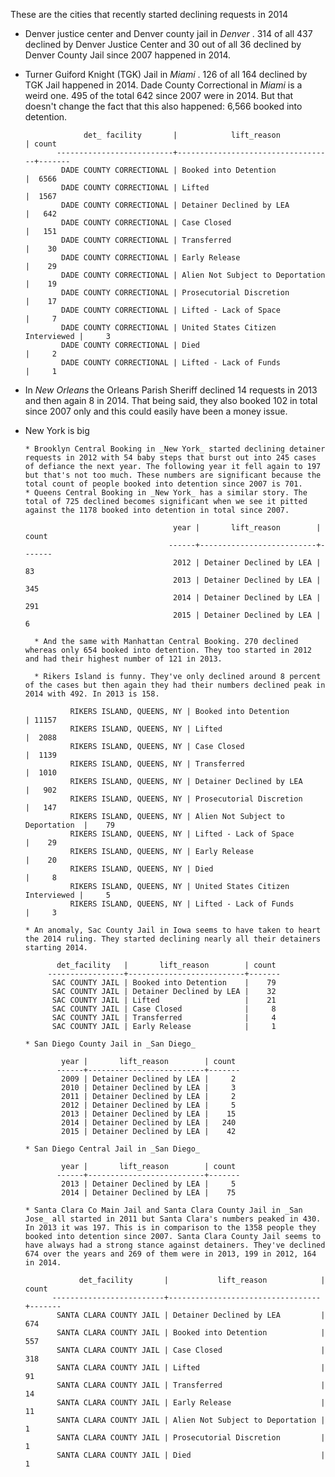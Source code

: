 

These are the cities that recently started declining requests in 2014

 * Denver justice center and Denver county jail  in _Denver_ . 314 of all 437 declined by Denver Justice Center and 30 out of all 36 declined by Denver County Jail since 2007 happened in 2014.
 * Turner Guiford Knight (TGK) Jail in _Miami_ . 126 of all 164 declined by TGK Jail happened in 2014. Dade County Correctional in _Miami_ is a weird one. 495 of the total 642 since 2007 were in 2014. But that doesn't change the fact that this also happened: 6,566 booked into detention.
    
                    det_ facility       |            lift_reason            | count
              --------------------------+-----------------------------------+-------
               DADE COUNTY CORRECTIONAL | Booked into Detention             |  6566
               DADE COUNTY CORRECTIONAL | Lifted                            |  1567
               DADE COUNTY CORRECTIONAL | Detainer Declined by LEA          |   642
               DADE COUNTY CORRECTIONAL | Case Closed                       |   151
               DADE COUNTY CORRECTIONAL | Transferred                       |    30
               DADE COUNTY CORRECTIONAL | Early Release                     |    29
               DADE COUNTY CORRECTIONAL | Alien Not Subject to Deportation  |    19
               DADE COUNTY CORRECTIONAL | Prosecutorial Discretion          |    17
               DADE COUNTY CORRECTIONAL | Lifted - Lack of Space            |     7
               DADE COUNTY CORRECTIONAL | United States Citizen Interviewed |     3
               DADE COUNTY CORRECTIONAL | Died                              |     2
               DADE COUNTY CORRECTIONAL | Lifted - Lack of Funds            |     1
      
   
* In _New Orleans_ the Orleans Parish Sheriff declined 14 requests in 2013 and then again 8 in 2014. That being said, they also booked 102 in total since 2007 only and this could easily have been a money issue.
    
* New York is big
       
      * Brooklyn Central Booking in _New York_ started declining detainer requests in 2012 with 54 baby steps that burst out into 245 cases of defiance the next year. The following year it fell again to 197 but that's not too much. These numbers are significant because the total count of people booked into detention since 2007 is 701.
      * Queens Central Booking in _New York_ has a similar story. The total of 725 declined becomes significant when we see it pitted against the 1178 booked into detention in total since 2007.
        
                                       year |       lift_reason        | count
                                      ------+--------------------------+-------
                                       2012 | Detainer Declined by LEA |    83
                                       2013 | Detainer Declined by LEA |   345
                                       2014 | Detainer Declined by LEA |   291
                                       2015 | Detainer Declined by LEA |     6
              
        * And the same with Manhattan Central Booking. 270 declined whereas only 654 booked into detention. They too started in 2012 and had their highest number of 121 in 2013.
        
        * Rikers Island is funny. They've only declined around 8 percent of the cases but then again they had their numbers declined peak in 2014 with 492. In 2013 is 158.

                RIKERS ISLAND, QUEENS, NY | Booked into Detention             | 11157
                RIKERS ISLAND, QUEENS, NY | Lifted                            |  2088
                RIKERS ISLAND, QUEENS, NY | Case Closed                       |  1139
                RIKERS ISLAND, QUEENS, NY | Transferred                       |  1010
                RIKERS ISLAND, QUEENS, NY | Detainer Declined by LEA          |   902
                RIKERS ISLAND, QUEENS, NY | Prosecutorial Discretion          |   147
                RIKERS ISLAND, QUEENS, NY | Alien Not Subject to Deportation  |    79
                RIKERS ISLAND, QUEENS, NY | Lifted - Lack of Space            |    29
                RIKERS ISLAND, QUEENS, NY | Early Release                     |    20
                RIKERS ISLAND, QUEENS, NY | Died                              |     8
                RIKERS ISLAND, QUEENS, NY | United States Citizen Interviewed |     5
                RIKERS ISLAND, QUEENS, NY | Lifted - Lack of Funds            |     3

      * An anomaly, Sac County Jail in Iowa seems to have taken to heart the 2014 ruling. They started declining nearly all their detainers starting 2014.
      
             det_facility   |       lift_reason        | count
           -----------------+--------------------------+-------
            SAC COUNTY JAIL | Booked into Detention    |    79
            SAC COUNTY JAIL | Detainer Declined by LEA |    32
            SAC COUNTY JAIL | Lifted                   |    21
            SAC COUNTY JAIL | Case Closed              |     8
            SAC COUNTY JAIL | Transferred              |     4
            SAC COUNTY JAIL | Early Release            |     1

      * San Diego County Jail in _San Diego_
      
              year |       lift_reason        | count
             ------+--------------------------+-------
              2009 | Detainer Declined by LEA |     2
              2010 | Detainer Declined by LEA |     3
              2011 | Detainer Declined by LEA |     2
              2012 | Detainer Declined by LEA |     5
              2013 | Detainer Declined by LEA |    15
              2014 | Detainer Declined by LEA |   240
              2015 | Detainer Declined by LEA |    42
              
      * San Diego Central Jail in _San Diego_

              year |       lift_reason        | count
             ------+--------------------------+-------
              2013 | Detainer Declined by LEA |     5
              2014 | Detainer Declined by LEA |    75

      * Santa Clara Co Main Jail and Santa Clara County Jail in _San Jose_ all started in 2011 but Santa Clara's numbers peaked in 430. In 2013 it was 197. This is in comparison to the 1358 people they booked into detention since 2007. Santa Clara County Jail seems to have always had a strong stance against detainers. They've declined 674 over the years and 269 of them were in 2013, 199 in 2012, 164 in 2014.
    
                  det_facility       |           lift_reason            | count
            -------------------------+----------------------------------+-------
             SANTA CLARA COUNTY JAIL | Detainer Declined by LEA         |   674
             SANTA CLARA COUNTY JAIL | Booked into Detention            |   557
             SANTA CLARA COUNTY JAIL | Case Closed                      |   318
             SANTA CLARA COUNTY JAIL | Lifted                           |    91
             SANTA CLARA COUNTY JAIL | Transferred                      |    14
             SANTA CLARA COUNTY JAIL | Early Release                    |    11
             SANTA CLARA COUNTY JAIL | Alien Not Subject to Deportation |     1
             SANTA CLARA COUNTY JAIL | Prosecutorial Discretion         |     1
             SANTA CLARA COUNTY JAIL | Died                             |     1

